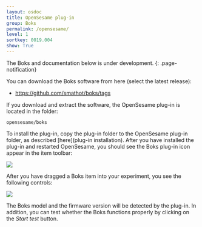 ```yaml
---
layout: osdoc
title: OpenSesame plug-in
group: Boks
permalink: /opensesame/
level: 1
sortkey: 0019.004
show: True
---
```


The Boks and documentation below is under development.
{: .page-notification}

You can download the Boks software from here (select the latest release):

- <https://github.com/smathot/boks/tags>

If you download and extract the software, the OpenSesame plug-in is located in the folder:

	opensesame/boks

To install the plug-in, copy the plug-in folder to the OpenSesame plug-in folder, as described [here](plug-in installation). After you have installed the plug-in and restarted OpenSesame, you should see the Boks plug-in icon appear in the item toolbar:

![](/img/fig/fig19.4.1.png)

After you have dragged a Boks item into your experiment, you see the following controls:

![](/img/fig/fig19.4.2.png)

The Boks model and the firmware version will be detected by the plug-in. In addition, you can test whether the Boks functions properly by clicking on the *Start test* button.